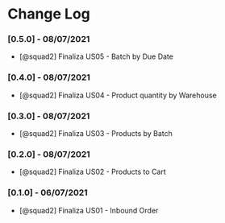# Change Log

### [0.5.0] - 08/07/2021
- [@squad2] Finaliza US05 - Batch by Due Date

### [0.4.0] - 08/07/2021
- [@squad2] Finaliza US04 - Product quantity by Warehouse

### [0.3.0] - 08/07/2021
- [@squad2] Finaliza US03 - Products by Batch

### [0.2.0] - 08/07/2021
- [@squad2] Finaliza US02 - Products to Cart

### [0.1.0] - 06/07/2021
- [@squad2] Finaliza US01 - Inbound Order
